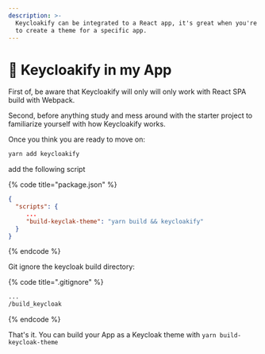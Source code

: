 ```yaml
---
description: >-
  Keycloakify can be integrated to a React app, it's great when you're looking
  to create a theme for a specific app.
---
```


# 🔩 Keycloakify in my App

First of, be aware that Keycloakify will only will only work with React SPA build with Webpack. &#x20;

Second, before anything study and mess around with the starter project to familiarize yourself with how Keycloakify works. &#x20;

Once you think you are ready to move on: &#x20;

```bash
yarn add keycloakify
```

add the following script

{% code title="package.json" %}
```json
{
  "scripts": {
     ...
     "build-keyclak-theme": "yarn build && keycloakify"
  }
}
```
{% endcode %}

Git ignore the keycloak build directory: &#x20;

{% code title=".gitignore" %}
```diff
...
/build_keycloak
```
{% endcode %}

That's it. You can build your App as a Keycloak theme with `yarn build-keycloak-theme`
